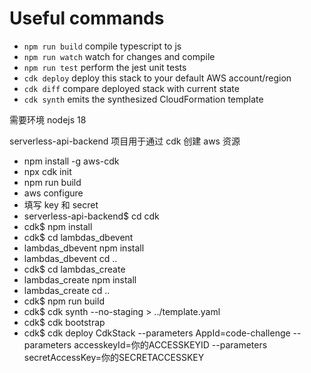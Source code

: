 # Useful commands

* `npm run build`   compile typescript to js
* `npm run watch`   watch for changes and compile
* `npm run test`    perform the jest unit tests
* `cdk deploy`      deploy this stack to your default AWS account/region
* `cdk diff`        compare deployed stack with current state
* `cdk synth`       emits the synthesized CloudFormation template

需要环境 nodejs 18

serverless-api-backend 项目用于通过 cdk 创建 aws 资源

* npm install -g aws-cdk
* npx cdk init
* npm run build
* aws configure
* 填写 key 和 secret
* serverless-api-backend$ cd cdk
* cdk$ npm install
* cdk$ cd lambdas_dbevent
* lambdas_dbevent npm install
* lambdas_dbevent cd ..
* cdk$ cd lambdas_create
* lambdas_create npm install
* lambdas_create cd ..
* cdk$ npm run build
* cdk$ cdk synth --no-staging > ../template.yaml
* cdk$ cdk bootstrap
* cdk$ cdk deploy CdkStack --parameters AppId=code-challenge --parameters accesskeyId=你的ACCESSKEYID --parameters
  secretAccessKey=你的SECRETACCESSKEY






